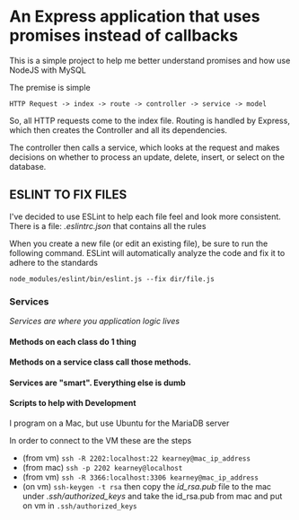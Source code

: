 # An Express application that uses promises instead of callbacks
This is a simple project to help me better understand promises and how use
NodeJS with MySQL

The premise is simple

    HTTP Request -> index -> route -> controller -> service -> model

So, all HTTP requests come to the index file. Routing is handled by Express,
which then creates the Controller and all its dependencies.

The controller then calls a service, which looks at the request and makes
decisions on whether to process an update, delete, insert, or select on the
database.

## ESLINT TO FIX FILES
I've decided to use ESLint to help each file feel and look more consistent.
There is a file: *.eslintrc.json* that contains all the rules


When you create a new file (or edit an existing file), be sure to run the 
following command. ESLint will automatically analyze the code and fix
it to adhere to the standards

    node_modules/eslint/bin/eslint.js --fix dir/file.js


### Services
*Services are where you application logic lives*

#### Methods on each class do 1 thing
#### Methods on a service class call those methods.
#### Services are "smart". Everything else is dumb
#### Scripts to help with Development
I program on a Mac, but use Ubuntu for the MariaDB server

In order to connect to the VM these are the steps

 * (from vm) `ssh -R 2202:localhost:22 kearney@mac_ip_address`
 * (from mac) `ssh -p 2202 kearney@localhost`
 * (from vm) `ssh -R 3366:localhost:3306 kearney@mac_ip_address`
 * (on vm) `ssh-keygen -t rsa` then copy the *id_rsa.pub* file to the mac under *.ssh/authorized_keys* and take 
   the id_rsa.pub from mac and put on vm in `.ssh/authorized_keys`